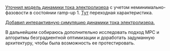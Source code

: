 

[Уточнил модель динамики тока электролизера](https://github.com/Enapter/itmo-ml/blob/master/electrolysers_control/Model/Version5/electrolyser.py) с учетом неминимально-фазовости в состоянии ramp-up 1. [Тут](https://github.com/Enapter/itmo-ml/blob/master/electrolysers_control/switch_elec_on_100.png) переходная характеристика. 

[Добавил интерактивную симуляцию динамики тока электролизера.](https://github.com/Enapter/itmo-ml/blob/master/electrolysers_control/Model/Version5/Visual_Simulation_electrolyser.py)

В дальнейшем собираюсь дополнительно исследовать подход MPC и алгоритмы безградиентной оптимизации и доработать задуманную архитектуру, чтобы была возможность ее протестировать.

